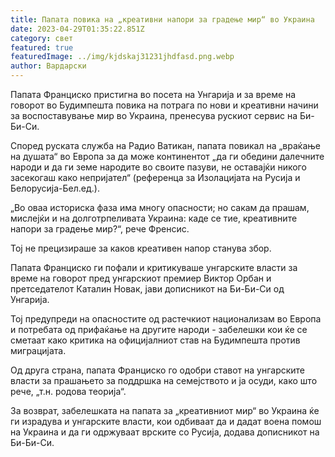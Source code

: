 ```yaml
---
title: Папата повика на „креативни напори за градење мир“ во Украина
date: 2023-04-29T01:35:22.851Z
category: свет
featured: true
featuredImage: ../img/kjdskaj31231jhdfasd.png.webp
author: Вардарски
---
```


Папата Франциско пристигна во посета на Унгарија и за време на говорот во Будимпешта повика на потрага по нови и креативни начини за воспоставување мир во Украина, пренесува рускиот сервис на Би-Би-Си.

Според руската служба на Радио Ватикан, папата повикал на „враќање на душата“ во Европа за да може континентот „да ги обедини далечните народи и да ги земе народите во своите пазуви, не оставајќи никого засекогаш како непријател“ (референца за Изолацијата на Русија и Белорусија-Бел.ед.).

„Во оваа историска фаза има многу опасности; но сакам да прашам, мислејќи и на долготрпеливата Украина: каде се тие, креативните напори за градење мир?“, рече Френсис.

Тој не прецизираше за каков креативен напор станува збор.

Папата Франциско ги пофали и критикуваше унгарските власти за време на говорот пред унгарскиот премиер Виктор Орбан и претседателот Каталин Новак, јави дописникот на Би-Би-Си од Унгарија.

Тој предупреди на опасностите од растечкиот национализам во Европа и потребата од прифаќање на другите народи - забелешки кои ќе се сметаат како критика на официјалниот став на Будимпешта против миграцијата.

Од друга страна, папата Франциско го одобри ставот на унгарските власти за прашањето за поддршка на семејството и ја осуди, како што рече, „т.н. родова теорија“.

За возврат, забелешката на папата за „креативниот мир“ во Украина ќе ги израдува и унгарските власти, кои одбиваат да и дадат воена помош на Украина и да ги одржуваат врските со Русија, додава дописникот на Би-Би-Си.
